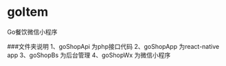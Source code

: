 # goItem
Go餐饮微信小程序

###文件夹说明
1、goShopApi 为php接口代码
2、goShopApp 为react-native app
3、goShopBs 为后台管理
4、goShopWx 为微信小程序

